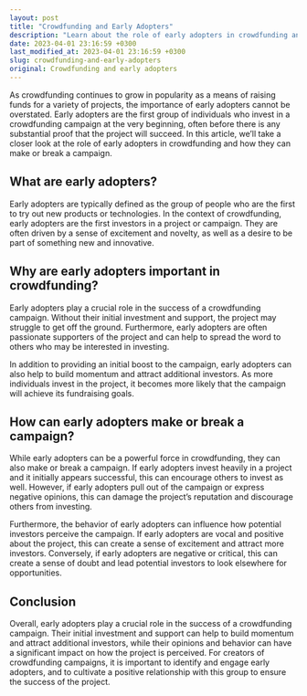```yaml
---
layout: post
title: "Crowdfunding and Early Adopters"
description: "Learn about the role of early adopters in crowdfunding and how they can make or break a campaign."
date: 2023-04-01 23:16:59 +0300
last_modified_at: 2023-04-01 23:16:59 +0300
slug: crowdfunding-and-early-adopters
original: Crowdfunding and early adopters
---
```


As crowdfunding continues to grow in popularity as a means of raising funds for a variety of projects, the importance of early adopters cannot be overstated. Early adopters are the first group of individuals who invest in a crowdfunding campaign at the very beginning, often before there is any substantial proof that the project will succeed. In this article, we’ll take a closer look at the role of early adopters in crowdfunding and how they can make or break a campaign.

## What are early adopters?

Early adopters are typically defined as the group of people who are the first to try out new products or technologies. In the context of crowdfunding, early adopters are the first investors in a project or campaign. They are often driven by a sense of excitement and novelty, as well as a desire to be part of something new and innovative.

## Why are early adopters important in crowdfunding?

Early adopters play a crucial role in the success of a crowdfunding campaign. Without their initial investment and support, the project may struggle to get off the ground. Furthermore, early adopters are often passionate supporters of the project and can help to spread the word to others who may be interested in investing.

In addition to providing an initial boost to the campaign, early adopters can also help to build momentum and attract additional investors. As more individuals invest in the project, it becomes more likely that the campaign will achieve its fundraising goals.

## How can early adopters make or break a campaign?

While early adopters can be a powerful force in crowdfunding, they can also make or break a campaign. If early adopters invest heavily in a project and it initially appears successful, this can encourage others to invest as well. However, if early adopters pull out of the campaign or express negative opinions, this can damage the project’s reputation and discourage others from investing.

Furthermore, the behavior of early adopters can influence how potential investors perceive the campaign. If early adopters are vocal and positive about the project, this can create a sense of excitement and attract more investors. Conversely, if early adopters are negative or critical, this can create a sense of doubt and lead potential investors to look elsewhere for opportunities.

## Conclusion

Overall, early adopters play a crucial role in the success of a crowdfunding campaign. Their initial investment and support can help to build momentum and attract additional investors, while their opinions and behavior can have a significant impact on how the project is perceived. For creators of crowdfunding campaigns, it is important to identify and engage early adopters, and to cultivate a positive relationship with this group to ensure the success of the project.